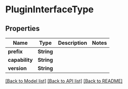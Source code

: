 # PluginInterfaceType

## Properties

Name | Type | Description | Notes
------------ | ------------- | ------------- | -------------
**prefix** | **String** |  | 
**capability** | **String** |  | 
**version** | **String** |  | 

[[Back to Model list]](../README.md#documentation-for-models) [[Back to API list]](../README.md#documentation-for-api-endpoints) [[Back to README]](../README.md)


